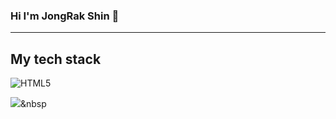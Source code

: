 
### Hi I'm JongRak Shin 👋


<hr></hr>
<h2> My tech stack </h2>

![HTML5](https://img.shields.io/)

<img src="https://img.shields.io/badge/텍스트-컬러코드?style=flat-square&logo=#E34F26&logoColor=white"/></a>&nbsp 




<!--
**ShinJongRock/ShinJongRock** is a ✨ _special_ ✨ repository because its `README.md` (this file) appears on your GitHub profile.

Here are some ideas to get you started:

- 🔭 I’m currently working on ...
- 🌱 I’m currently learning ...
- 👯 I’m looking to collaborate on ...
- 🤔 I’m looking for help with ...
- 💬 Ask me about ...
- 📫 How to reach me: ...
- 😄 Pronouns: ...
- ⚡ Fun fact: ...
-->
